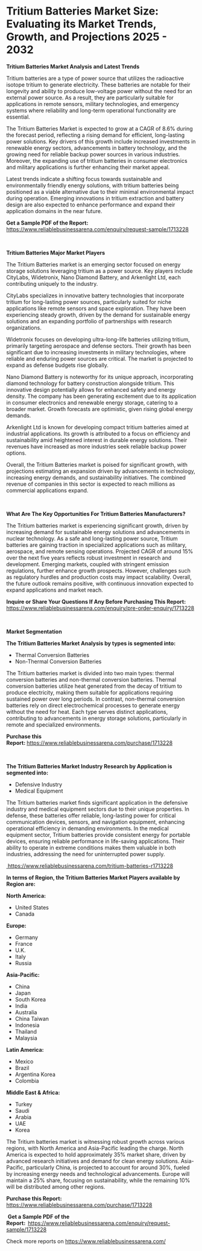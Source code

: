 <p><h1>Tritium Batteries Market Size: Evaluating its Market Trends, Growth, and Projections 2025 - 2032</h1></p><p><strong>Tritium Batteries Market Analysis and Latest Trends</strong></p>
<p><p>Tritium batteries are a type of power source that utilizes the radioactive isotope tritium to generate electricity. These batteries are notable for their longevity and ability to produce low-voltage power without the need for an external power source. As a result, they are particularly suitable for applications in remote sensors, military technologies, and emergency systems where reliability and long-term operational functionality are essential.</p><p>The Tritium Batteries Market is expected to grow at a CAGR of 8.6% during the forecast period, reflecting a rising demand for efficient, long-lasting power solutions. Key drivers of this growth include increased investments in renewable energy sectors, advancements in battery technology, and the growing need for reliable backup power sources in various industries. Moreover, the expanding use of tritium batteries in consumer electronics and military applications is further enhancing their market appeal. </p><p>Latest trends indicate a shifting focus towards sustainable and environmentally friendly energy solutions, with tritium batteries being positioned as a viable alternative due to their minimal environmental impact during operation. Emerging innovations in tritium extraction and battery design are also expected to enhance performance and expand their application domains in the near future.</p></p>
<p><strong>Get a Sample PDF of the Report:&nbsp;</strong> <a href="https://www.reliablebusinessarena.com/enquiry/request-sample/1713228?utm_campaign=1943&utm_medium=2&utm_source=Github&utm_content=ia&utm_term=11012025&utm_id=tritium-batteries">https://www.reliablebusinessarena.com/enquiry/request-sample/1713228</a></p>
<p>&nbsp;</p>
<p><strong>Tritium Batteries Major Market Players</strong></p>
<p><p>The Tritium Batteries market is an emerging sector focused on energy storage solutions leveraging tritium as a power source. Key players include CityLabs, Widetronix, Nano Diamond Battery, and Arkenlight Ltd, each contributing uniquely to the industry.</p><p>CityLabs specializes in innovative battery technologies that incorporate tritium for long-lasting power sources, particularly suited for niche applications like remote sensors and space exploration. They have been experiencing steady growth, driven by the demand for sustainable energy solutions and an expanding portfolio of partnerships with research organizations. </p><p>Widetronix focuses on developing ultra-long-life batteries utilizing tritium, primarily targeting aerospace and defense sectors. Their growth has been significant due to increasing investments in military technologies, where reliable and enduring power sources are critical. The market is projected to expand as defense budgets rise globally.</p><p>Nano Diamond Battery is noteworthy for its unique approach, incorporating diamond technology for battery construction alongside tritium. This innovative design potentially allows for enhanced safety and energy density. The company has been generating excitement due to its application in consumer electronics and renewable energy storage, catering to a broader market. Growth forecasts are optimistic, given rising global energy demands.</p><p>Arkenlight Ltd is known for developing compact tritium batteries aimed at industrial applications. Its growth is attributed to a focus on efficiency and sustainability amid heightened interest in durable energy solutions. Their revenues have increased as more industries seek reliable backup power options.</p><p>Overall, the Tritium Batteries market is poised for significant growth, with projections estimating an expansion driven by advancements in technology, increasing energy demands, and sustainability initiatives. The combined revenue of companies in this sector is expected to reach millions as commercial applications expand.</p></p>
<p>&nbsp;</p>
<p><strong>What Are The Key Opportunities For Tritium Batteries Manufacturers?</strong></p>
<p><p>The Tritium batteries market is experiencing significant growth, driven by increasing demand for sustainable energy solutions and advancements in nuclear technology. As a safe and long-lasting power source, Tritium batteries are gaining traction in specialized applications such as military, aerospace, and remote sensing operations. Projected CAGR of around 15% over the next five years reflects robust investment in research and development. Emerging markets, coupled with stringent emission regulations, further enhance growth prospects. However, challenges such as regulatory hurdles and production costs may impact scalability. Overall, the future outlook remains positive, with continuous innovation expected to expand applications and market reach.</p></p>
<p><strong>Inquire or Share Your Questions If Any Before Purchasing This Report:</strong> <a href="https://www.reliablebusinessarena.com/enquiry/pre-order-enquiry/1713228?utm_campaign=1943&utm_medium=2&utm_source=Github&utm_content=ia&utm_term=11012025&utm_id=tritium-batteries">https://www.reliablebusinessarena.com/enquiry/pre-order-enquiry/1713228</a></p>
<p>&nbsp;</p>
<p><strong>Market Segmentation</strong></p>
<p><strong>The Tritium Batteries Market Analysis by types is segmented into:</strong></p>
<p><ul><li>Thermal Conversion Batteries</li><li>Non-Thermal Conversion Batteries</li></ul></p>
<p><p>The Tritium batteries market is divided into two main types: thermal conversion batteries and non-thermal conversion batteries. Thermal conversion batteries utilize heat generated from the decay of tritium to produce electricity, making them suitable for applications requiring sustained power over long periods. In contrast, non-thermal conversion batteries rely on direct electrochemical processes to generate energy without the need for heat. Each type serves distinct applications, contributing to advancements in energy storage solutions, particularly in remote and specialized environments.</p></p>
<p><strong>Purchase this Report:&nbsp;</strong><a href="https://www.reliablebusinessarena.com/purchase/1713228?utm_campaign=1943&utm_medium=2&utm_source=Github&utm_content=ia&utm_term=11012025&utm_id=tritium-batteries">https://www.reliablebusinessarena.com/purchase/1713228</a></p>
<p>&nbsp;</p>
<p><strong>The Tritium Batteries Market Industry Research by Application is segmented into:</strong></p>
<p><ul><li>Defensive Industry</li><li>Medical Equipment</li></ul></p>
<p><p>The Tritium batteries market finds significant application in the defensive industry and medical equipment sectors due to their unique properties. In defense, these batteries offer reliable, long-lasting power for critical communication devices, sensors, and navigation equipment, enhancing operational efficiency in demanding environments. In the medical equipment sector, Tritium batteries provide consistent energy for portable devices, ensuring reliable performance in life-saving applications. Their ability to operate in extreme conditions makes them valuable in both industries, addressing the need for uninterrupted power supply.</p></p>
<p><a href="https://www.reliablebusinessarena.com/tritium-batteries-r1713228?utm_campaign=1943&utm_medium=2&utm_source=Github&utm_content=ia&utm_term=11012025&utm_id=tritium-batteries">&nbsp;https://www.reliablebusinessarena.com/tritium-batteries-r1713228</a></p>
<p><strong>In terms of Region, the Tritium Batteries Market Players available by Region are:</strong></p>
<p>
    <p> <strong> North America: </strong>
        <ul>
            <li>United States</li>
            <li>Canada</li>
        </ul>
        </p> 
    <p> <strong> Europe: </strong>
        <ul>
            <li>Germany</li>
            <li>France</li>
            <li>U.K.</li>
            <li>Italy</li>
            <li>Russia</li>
        </ul>
        </p> 
    <p> <strong> Asia-Pacific: </strong>
        <ul>
            <li>China</li>
            <li>Japan</li>
            <li>South Korea</li>
            <li>India</li>
            <li>Australia</li>
            <li>China Taiwan</li>
            <li>Indonesia</li>
            <li>Thailand</li>
            <li>Malaysia</li>
        </ul>
        </p> 
    <p> <strong> Latin America: </strong>
        <ul>
            <li>Mexico</li>
            <li>Brazil</li>
            <li>Argentina Korea</li>
            <li>Colombia</li>
        </ul>
        </p> 
    <p> <strong> Middle East & Africa: </strong>
        <ul>
            <li>Turkey</li>
            <li>Saudi</li>
            <li>Arabia</li>
            <li>UAE</li>
            <li>Korea</li>
        </ul>
    </p>
    </p>
<p><p>The Tritium batteries market is witnessing robust growth across various regions, with North America and Asia-Pacific leading the charge. North America is expected to hold approximately 35% market share, driven by advanced research initiatives and demand for clean energy solutions. Asia-Pacific, particularly China, is projected to account for around 30%, fueled by increasing energy needs and technological advancements. Europe will maintain a 25% share, focusing on sustainability, while the remaining 10% will be distributed among other regions.</p></p>
<p><strong>Purchase this Report: </strong><a href="https://www.reliablebusinessarena.com/purchase/1713228?utm_campaign=1943&utm_medium=2&utm_source=Github&utm_content=ia&utm_term=11012025&utm_id=tritium-batteries">https://www.reliablebusinessarena.com/purchase/1713228</a></p>
<p>&nbsp;<strong>Get a Sample PDF of the Report:&nbsp;&nbsp;</strong><a href="https://www.reliablebusinessarena.com/enquiry/request-sample/1713228?utm_campaign=1943&utm_medium=2&utm_source=Github&utm_content=ia&utm_term=11012025&utm_id=tritium-batteries">https://www.reliablebusinessarena.com/enquiry/request-sample/1713228</a></p>
<p><strong></strong></p>
<p>Check more reports on <a href="https://www.reliablebusinessarena.com/?utm_campaign=1943&utm_medium=2&utm_source=Github&utm_content=ia&utm_term=11012025&utm_id=tritium-batteries">https://www.reliablebusinessarena.com/</a></p>